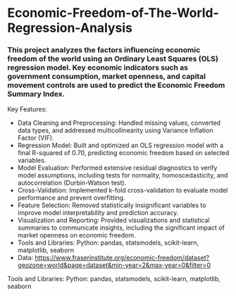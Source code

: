 # Economic-Freedom-of-The-World-Regression-Analysis

### This project analyzes the factors influencing economic freedom of the world using an Ordinary Least Squares (OLS) regression model. Key economic indicators such as government consumption, market openness, and capital movement controls are used to predict the Economic Freedom Summary Index.

Key Features:
- Data Cleaning and Preprocessing: Handled missing values, converted data types, and addressed multicollinearity using Variance Inflation Factor (VIF).
- Regression Model: Built and optimized an OLS regression model with a final R-squared of 0.70, predicting economic freedom based on selected variables.
- Model Evaluation: Performed extensive residual diagnostics to verify model assumptions, including tests for normality, homoscedasticity, and autocorrelation (Durbin-Watson test).
- Cross-Validation: Implemented k-fold cross-validation to evaluate model performance and prevent overfitting.
- Feature Selection: Removed statistically insignificant variables to improve model interpretability and prediction accuracy.
- Visualization and Reporting: Provided visualizations and statistical summaries to communicate insights, including the significant impact of market openness on economic freedom.
- Tools and Libraries:
Python: pandas, statsmodels, scikit-learn, matplotlib, seaborn
- Data: https://www.fraserinstitute.org/economic-freedom/dataset?geozone=world&page=dataset&min-year=2&max-year=0&filter=0 

Tools and Libraries:
Python: pandas, statsmodels, scikit-learn, matplotlib, seaborn
